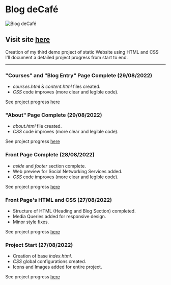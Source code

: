 # Blog deCafé

![Blog deCafé](https://user-images.githubusercontent.com/110303654/187335921-6b90c686-e6ee-44f4-86b8-2d98066ae175.jpg)

## Visit site [here](https://arturohdzg.github.io/BlogCafe/)

Creation of my third demo project of static Website using HTML and CSS<br />
I'll document a detailed project progress from start to end.
<hr>

### "Courses" and "Blog Entry" Page Complete (29/08/2022)

* _courses.html_ & _content.html_ files created.
* _CSS_ code improves (more clear and legible code).

See project progress [here](https://github.com/ArturoHDZG/BlogCafe/releases/tag/0.9.0)

### "About" Page Complete (29/08/2022)

* _about.html_ file created.
* _CSS_ code improves (more clear and legible code).

See project progress [here](https://github.com/ArturoHDZG/BlogCafe/releases/tag/0.6.0)

### Front Page Complete (28/08/2022)

* _aside_ and _footer_ section complete.
* Web preview for Social Networking Services added.
* _CSS_ code improves (more clear and legible code).

See project progress [here](https://github.com/ArturoHDZG/BlogCafe/releases/tag/0.5.0)

### Front Page's HTML and CSS (27/08/2022)

* Structure of HTML (Heading and Blog Section) completed.
* Media Queries added for responsive design.
* Minor style fixes.

See project progress [here](https://github.com/ArturoHDZG/BlogCafe/releases/tag/0.1.0)

### Project Start (27/08/2022)

* Creation of base _index.html_.
* _CSS_ global configurations created.
* Icons and Images added for entire project.

See project progress [here](https://github.com/ArturoHDZG/BlogCafe/releases/tag/Start)
